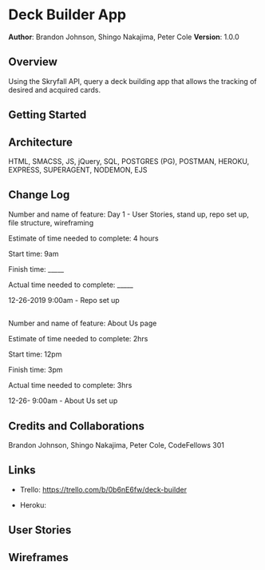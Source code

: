 # Deck Builder App

**Author**: Brandon Johnson, Shingo Nakajima, Peter Cole
**Version**: 1.0.0

## Overview
Using the Skryfall API, query a deck building app that allows the tracking of desired and acquired cards.

## Getting Started
<!-- update -->

## Architecture
HTML, SMACSS, JS, jQuery, SQL, POSTGRES (PG), POSTMAN, HEROKU, EXPRESS, SUPERAGENT, NODEMON, EJS

## Change Log

Number and name of feature: Day 1 - User Stories, stand up, repo set up, file structure, wireframing

Estimate of time needed to complete: 4 hours

Start time: 9am

Finish time: _____

Actual time needed to complete: _____

12-26-2019 9:00am - Repo set up

## 

Number and name of feature: About Us page

Estimate of time needed to complete: 2hrs

Start time: 12pm

Finish time: 3pm

Actual time needed to complete: 3hrs

12-26- 9:00am - About Us set up

## Credits and Collaborations
Brandon Johnson, Shingo Nakajima, Peter Cole, CodeFellows 301

## Links

* Trello: https://trello.com/b/0b6nE6fw/deck-builder

* Heroku:

## User Stories

 <!-- user stories -->

## Wireframes

<!-- wireframes -->
